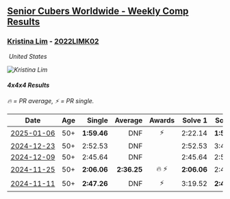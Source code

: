<style>table {white-space: nowrap;}</style>
<link rel="stylesheet" type="text/css" href="/scw-comp/css/flags.css" />

## [Senior Cubers Worldwide - Weekly Comp Results](/scw-comp/results/)
### [Kristina Lim](README.md) - [2022LIMK02](https://www.worldcubeassociation.org/persons/2022LIMK02?event=444)

<i class="flag flag-US" />&nbsp;United States

![Kristina Lim](1670987100.jpg)

#### 4x4x4 Results

<span style="white-space: nowrap;">🔥 = PR average</span>, <span style="white-space: nowrap;">⚡ = PR single</span>.

| Date | Age | Single | Average | Awards | Solve 1 | Solve 2 | Solve 3 | Solve 4 | Solve 5 | Video |
| :--: | :--: | --: | --: | :--: | --: | --: | --: | --: | --: | :-- |
| [2025-01-06](../../results/2025-01-06/444.md) | 50+ | **1:59.46** | DNF | ⚡ | 2:22.14 | **1:59.46** | DNF | DNS | DNS | [Desktop](https://www.facebook.com/1045330593/videos/1890560468139840) / [Mobile](https://m.facebook.com/1045330593/videos/1890560468139840) |
| [2024-12-23](../../results/2024-12-23/444.md) | 50+ | 2:52.53 | DNF |  | 2:52.53 | 3:45.19 | DNS | DNS | DNS | [Desktop](https://www.facebook.com/1045330593/videos/567283376123782) / [Mobile](https://m.facebook.com/1045330593/videos/567283376123782) |
| [2024-12-09](../../results/2024-12-09/444.md) | 50+ | 2:45.64 | DNF |  | 2:45.64 | 2:53.71 | DNS | DNS | DNS | [Desktop](https://www.facebook.com/1045330593/videos/1623662909032652) / [Mobile](https://m.facebook.com/1045330593/videos/1623662909032652) |
| [2024-11-25](../../results/2024-11-25/444.md) | 50+ | **2:06.06** | **2:36.25** | 🔥 ⚡ | **2:06.06** | 2:46.50 | 2:56.19 | DNS | DNS | [Desktop](https://www.facebook.com/1045330593/videos/590257740046779) / [Mobile](https://m.facebook.com/1045330593/videos/590257740046779) |
| [2024-11-11](../../results/2024-11-11/444.md) | 50+ | **2:47.26** | DNF | ⚡ | 3:19.52 | **2:47.26** | DNS | DNS | DNS | [Desktop](https://www.facebook.com/1045330593/videos/372468222553882) / [Mobile](https://m.facebook.com/1045330593/videos/372468222553882) |


<!-- Global site tag (gtag.js) - Google Analytics -->
<script async src="https://www.googletagmanager.com/gtag/js?id=UA-86348435-3"></script>
<script>window.dataLayer = window.dataLayer || []; function gtag() {dataLayer.push(arguments);} gtag('js', new Date()); gtag('config', 'UA-86348435-3');</script>
